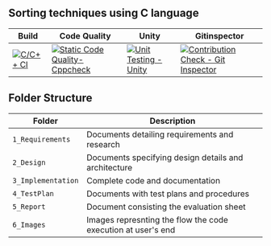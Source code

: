 ## Sorting techniques using C language


Build | Code Quality | Unity | Gitinspector
|---------|------------|-----------|----------
[![C/C++ CI](https://github.com/210904/Stepin_sorting-techniques-using-c/actions/workflows/c.yml/badge.svg)](https://github.com/210904/Stepin_sorting-techniques-using-c/actions/workflows/c.yml)|[![Static Code Quality- Cppcheck](https://github.com/210904/Stepin_sorting-techniques-using-c/actions/workflows/cppcheck.yml/badge.svg)](https://github.com/210904/Stepin_sorting-techniques-using-c/actions/workflows/cppcheck.yml)  | [![Unit Testing - Unity](https://github.com/210904/Stepin_sorting-techniques-using-c/actions/workflows/unity.yml/badge.svg)](https://github.com/210904/Stepin_sorting-techniques-using-c/actions/workflows/unity.yml)|[![Contribution Check - Git Inspector](https://github.com/210904/Stepin_sorting-techniques-using-c/actions/workflows/gitinspector.yml/badge.svg)](https://github.com/210904/Stepin_sorting-techniques-using-c/actions/workflows/gitinspector.yml)
## Folder Structure
Folder             | Description
-------------------| -----------------------------------------
`1_Requirements`   | Documents detailing requirements and research
`2_Design`         | Documents specifying design details and architecture
`3_Implementation` | Complete code and documentation
`4_TestPlan`       | Documents with test plans and procedures
`5_Report`         | Document consisting the evaluation sheet
`6_Images`         | Images represnting the flow the code execution at user's end
